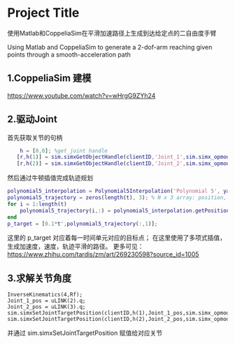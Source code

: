 # Project Title

使用Matlab和CoppeliaSim在平滑加速路径上生成到达给定点的二自由度手臂

Using Matlab and CoppeliaSim to generate a 2-dof-arm reaching given points through a smooth-acceleration path


## 1.CoppeliaSim 建模
https://www.youtube.com/watch?v=wHrgG9ZYh24


## 2.驱动Joint
首先获取关节的句柄
```Matlab
    h = [0,0]; %get joint handle
   [r,h(1)] = sim.simxGetObjectHandle(clientID,'Joint_1',sim.simx_opmode_blocking);
   [r,h(2)] = sim.simxGetObjectHandle(clientID,'Joint_2',sim.simx_opmode_blocking);
```
然后通过牛顿插值完成轨迹规划
```Matlab
polynomial5_interpolation = Polynomial5Interpolation('Polynomial 5', yaxis_points, xaxis_points);
polynomial5_trajectory = zeros(length(t), 3); % N x 3 array: position, velocity, acceleration
for i = 1:length(t)
    polynomial5_trajectory(i,:) = polynomial5_interpolation.getPosition(t(i));
end
p_target = [0.1*t',polynomial5_trajectory(:,1)];
```
这里的 p_target 对应着每一时间单元对应的目标点；
在这里使用了多项式插值，生成加速度，速度，轨迹平滑的路径。
更多可见：
https://www.zhihu.com/tardis/zm/art/269230598?source_id=1005

## 3.求解关节角度
```
InverseKinematics(4,Rf);
Joint_1_pos = uLINK(2).q;
Joint_2_pos = uLINK(3).q;
sim.simxSetJointTargetPosition(clientID,h(1),Joint_1_pos,sim.simx_opmode_blocking);
sim.simxSetJointTargetPosition(clientID,h(2),Joint_2_pos,sim.simx_opmode_blocking);
```
并通过 sim.simxSetJointTargetPosition 赋值给对应关节
